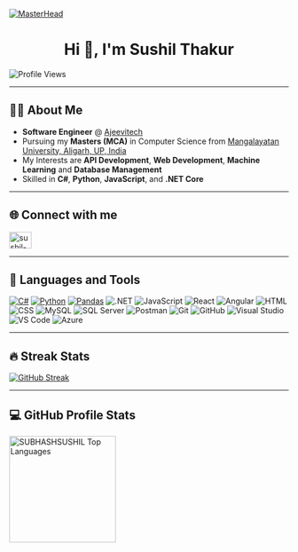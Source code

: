 [![MasterHead](https://visme.co/blog/wp-content/uploads/2019/10/animated-presentation-software-header.gif)]()

<h1 align="center">Hi 👋, I'm Sushil Thakur</h1>

![Profile Views](https://komarev.com/ghpvc/?username=SUBHASHSUSHIL&color=blue)

---

## 👨‍💻 About Me  
- **Software Engineer** @ [Ajeevitech](https://ajeevi.com)
- Pursuing  my **Masters (MCA)** in Computer Science from [Mangalayatan University, Aligarh, UP, India](https://www.mangalayatan.in/)
- My Interests are **API Development**, **Web Development**, **Machine Learning** and **Database Management**
- Skilled in **C#**, **Python**, **JavaScript**, and **.NET Core** 

---

## 🌐 Connect with me
<p align="left">
<a href="https://www.linkedin.com/in/sushil-thakur-6529a72a2" target="blank"><img align="center" src="https://raw.githubusercontent.com/rahuldkjain/github-profile-readme-generator/master/src/images/icons/Social/linked-in-alt.svg" alt="sushil-thakur" height="30" width="40" /></a>
</p>

---

## 🧰 Languages and Tools
<a href="https://github.com/search?q=user%3ASUBHASHSUSHIL+language%3AC%23"><img alt="C#" src="https://img.shields.io/badge/C%23-239120?style=for-the-badge&logo=c-sharp&logoColor=white"></a>
<a href="https://github.com/search?q=user%3ASUBHASHSUSHIL+language%3Apython"><img alt="Python" src="https://img.shields.io/badge/Python-3776AB?style=for-the-badge&logo=python&logoColor=white"></a>
<a href="https://github.com/search?q=user%3ASUBHASHSUSHIL+tool%3Apandas"><img alt="Pandas" src="https://img.shields.io/badge/Pandas-150458?style=for-the-badge&logo=pandas&logoColor=white"></a>
<img alt=".NET" src="https://img.shields.io/badge/.NET-512BD4?style=for-the-badge&logo=dotnet&logoColor=white">
<img alt="JavaScript" src="https://img.shields.io/badge/JavaScript-F7DF1E?style=for-the-badge&logo=javascript&logoColor=black">
<img alt="React" src="https://img.shields.io/badge/React-20232A?style=for-the-badge&logo=react&logoColor=61DAFB">
<img alt="Angular" src="https://img.shields.io/badge/Angular-DD0031?style=for-the-badge&logo=angular&logoColor=white">
<img alt="HTML" src="https://img.shields.io/badge/HTML-E34F26?style=for-the-badge&logo=html5&logoColor=white">
<img alt="CSS" src="https://img.shields.io/badge/CSS-1572B6?style=for-the-badge&logo=css3&logoColor=white">
<img alt="MySQL" src="https://img.shields.io/badge/MySQL-4479A1?style=for-the-badge&logo=mysql&logoColor=white">
<img alt="SQL Server" src="https://img.shields.io/badge/SQL%20Server-CC2927?style=for-the-badge&logo=microsoftsqlserver&logoColor=white">
<img alt="Postman" src="https://img.shields.io/badge/Postman-FF6C37?style=for-the-badge&logo=postman&logoColor=white">
<img alt="Git" src="https://img.shields.io/badge/Git-F05032?style=for-the-badge&logo=git&logoColor=white">
<img alt="GitHub" src="https://img.shields.io/badge/GitHub-181717?style=for-the-badge&logo=github&logoColor=white">
<img alt="Visual Studio" src="https://img.shields.io/badge/Visual%20Studio-5C2D91?style=for-the-badge&logo=visualstudio&logoColor=white">
<img alt="VS Code" src="https://img.shields.io/badge/VS%20Code-007ACC?style=for-the-badge&logo=visualstudiocode&logoColor=white">
<img alt="Azure" src="https://img.shields.io/badge/Azure-0078D7?style=for-the-badge&logo=microsoftazure&logoColor=white">

---

   ## 🔥 Streak Stats
  <p>
    <a href="https://git.io/streak-stats"><img src="https://github-readme-streak-stats-eight.vercel.app?user=SUBHASHSUSHIL&theme=monokai-metallian&border_radius=5&short_numbers=true&card_width=500&card_height=199" alt="GitHub Streak" /></a>
  </p>

  ---

 ## 💻 GitHub Profile Stats

  <a href="https://github-readme-stats.vercel.app/api/top-langs/?username=SUBHASHSUSHIL&theme=react&show_icons=true&hide_border=true&layout=compact&bg_color=1F222E&title_color=F85D7F&icon_color=F8D866">
  <img alt="SUBHASHSUSHIL Top Languages"
       src="https://github-readme-stats.vercel.app/api/top-langs/?username=SUBHASHSUSHIL&theme=react&show_icons=true&hide_border=true&layout=compact&bg_color=1F222E&title_color=F85D7F&icon_color=F8D866" 
       height="192px" /></a>
